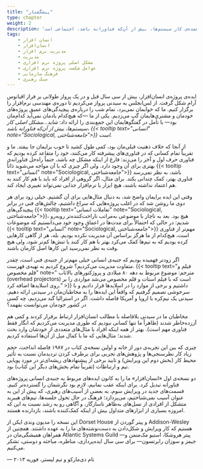 ```yaml
---
title: "پیشگفتار"
type: chapter
weight: 2
description: 'یکی از ما با تأمل در گفتگوهایمان این جمع‌بندی را ارائه داد: «شاید...مشکل عمده‌ی کار سیستم‌ها، بیش از آن‌که فناورانه باشد، اجتماعی است.»'
tags:
    - انسان افزار
    - انسان‌افزار
    - مدیریت نرم افزار
    - مدیریت
    - مشکل اصلی پروژه نرم افزاری
    - عوامل شکست پروژه نرم افزاری
    - فرهنگ سازمانی
    - سبک رهبری
---
```


ایده‌ی پروژه‌ی انسان‌افزار، بیش از سی سال قبل و در یک پرواز طولانی بر فراز اقیانوس آرام شکل گرفت. از لس‌انجلس به سیدنی پرواز می‌کردیم تا دوره‌ی مهندسی نرم‌افزار را برگزار کنیم. ما که خوابمان نمی‌برد، تمام شب را درباره‌ی پیچیدگی‌های عمیق پروژه‌های خودمان و مشتری‌هایمان گپ می‌زدیم. یکی از ما —که هیچ‌کدام یادمان نمی‌آید کدام‌مان بود— با تأمل در گفتگوهایمان این جمع‌بندی را ارائه داد:
<em>شاید...مشکل اصلی کار سیستم‌ها، بیش از آن‌که فناورانه باشد، {{< tooltip text="انسانی" note="Sociological, جامعه‌شناختی">}} است.</em>

از آنجا که خلاف ذهنیت قبلی‌مان بود، کمی طول کشید تا خوب برایمان جا بیفتد. ما و تقریباً تمام کسانی که در فناوری‌های پیشرفته کار می‌کنند، خود را متقاعد کرده بودیم که فناوری حرف اول و آخر را می‌زند: فارغ از اینکه مشکل چه باشد، حتماً راه‌حل فناورانه‌ی بهتری برای آن وجود دارد. ولی اگر چیزی که با آن مواجه می‌شوید ذاتاً {{< tooltip text="انسانی" note="Sociological, جامعه‌شناختی">}} باشد، به نظر نمی‌رسد فناوری بهتر، کمک چندانی بکند. برای مثال، اگر گروهی از افراد که باید با هم کار کنند به هم اعتماد نداشته باشند، هیچ ابزار یا نرم‌افزار جذابی نمی‌تواند تغییری ایجاد کند.

وقتی این ایده برایمان واضح شد، به دنبال مثال‌هایی برای آن گشتیم. خیلی زود برای هر دوی ما روشن شد که در اغلب پروژه‌هایی که سراغ داشتیم، چالش‌های فنی در برابر پیچیدگی‌های {{< tooltip text="تعاملات انسانی" note="Sociological, جامعه‌شناختی">}}، هیچ بود. بعد به ناچار با موضوعی به‌مراتب ناراحت‌کننده‌تر روبه‌رو شدیم: در حالی که احتمالاً برای مدت‌ها در اعماق وجود خود می‌دانستیم که موضوعات {{< tooltip text="انسانی" note="Sociological, جامعه‌شناختی">}} مهم‌تر از فناوری است، هیچ‌کدام از ما هرگز براساس آن مدیریت نکرده بودیم. بله، هر از گاهی کارهایی کرده بودیم که به تیم‌ها کمک می‌کرد بهتر با هم کار کنند یا تنش‌ها کم‌تر شود، ولی هیچ وقت به نظر نمی‌رسید این کارها اصل کارمان باشند.

اگر زودتر فهمیده بودیم که جنبه‌ی انسانی خیلی مهم‌تر از جنبه‌ی فنی است، چقدر متفاوت مدیریت می‌کردیم؟ شروع کردیم به تهیه‌ی فهرست. {{< tooltip text="فیلم و قلم مخصوص" note=" مترجم: موضوع مربوط به دهه ۸۰ میلادی و پروژکتورهای بالاتاب (overhead projectors) است که با فیلم استات و قلم مخصوص می‌شد مواردی را بر روی اسلایدها اضافه کرد." >}} داشتیم و برخی از موارد را در اسلایدها قرار دادیم و با سرخوشی تصمیم گرفتیم که واقعاً این ایده‌ها را به مخاطبان‌مان در سیدنی ارائه دهیم. سیدنی یک نیم‌کره با اروپا و آمریکا فاصله داشت. اگر در استرالیا گند می‌زدیم، چه کسی در کشور خودمان می‌توانست بفهمد؟

مخاطبان ما در سیدنی بلافاصله با مطالب انسان‌افزار ارتباط برقرار کردند و کمی هم آزرده‌خاطر شدند (ظاهراً ما تنها کسانی نبودیم که طوری مدیریت می‌کردیم که انگار فقط فناوری مهم است). بهتر از همه اینکه افراد با مثال‌های متعددی از خودشان وارد بحث شدند؛ مثال‌هایی که ما با کمال میل از آن‌ها استفاده کردیم.

چیزی که بین این تجربه‌ی دور از خانه و اولین نسخه‌ی کتاب در ۱۹۸۷ فاصله انداخت، حجم زیاد کار نظرسنجی‌ها و پژوهش‌های تجربی برای برطرف کردن تردیدمان نسبت به تأثیر محیط کار (بخش دوم این ویرایش) و تایید برخی از پیشنهادهای ریشه‌ای‌تر در مورد پویایی تیم و ارتباطات (تقریباً تمام بخش‌های دیگر این کتاب) بود.

دو نسخه‌ی اول «انسان‌افزار» ما را به کانون ایده‌های مربوط به جنبه‌ی انسانی پروژه‌های فناورانه تبدیل کرد. برای اینکه عقب نمانیم، لازم بود نگرشمان را گسترده‌تر کنیم. قسمت‌های جدید در ویرایش سوم، به بعضی از آسیب‌های رهبری، که پیش از این به عنوان آسیب نمی‌شناختیم، می‌پردازد؛ فرهنگ در حال تحول جلسه‌ها، تیم‌های هیبرید متشکل از افرادی از نسل‌های به‌ظاهر ناسازگار، و آگاهی رو به رشد نسبت به این که امروزه بسیاری از ابزارهای متداول بیش از اینکه کمک‌کننده باشند، بازدارنده هستند.

این نسخه را مدیون وندی ایکن از Dorset House و پیتر گوردن از Addison-Wesley هستیم که کار ویرایش و شکل‌دادن به دست‌نوشته‌های ما را به عهده داشتند. همچنین از همراهان همیشگی‌مان در Atlantic Systems Guild —پیتر هروشکا، استیو مک‌منمن و جیمز و سوزان رابرتسون— برای سی سال ایده‌پردازی، مناظره، مباحثه و دوستی، تشکر می‌کنیم.

— تام دی‌مارکو و تیم لیستر، فوریه ۲۰۱۳
